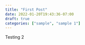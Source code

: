 ```yaml
---
title: "First Post"
date: 2022-01-20T19:43:36-07:00
draft: true
categories: ["sample", "sample 1"]
---
```


Testing 2
